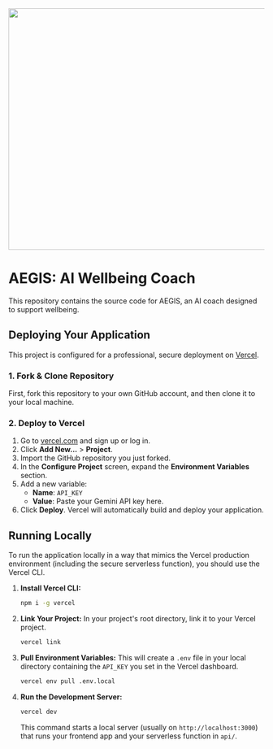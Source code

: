 <div align="center">
<img width="1200" height="475" alt="GHBanner" src="https://github.com/user-attachments/assets/0aa67016-6eaf-458a-adb2-6e31a0763ed6" />
</div>

# AEGIS: AI Wellbeing Coach

This repository contains the source code for AEGIS, an AI coach designed to support wellbeing.

## Deploying Your Application

This project is configured for a professional, secure deployment on [Vercel](https://vercel.com/).

### 1. Fork & Clone Repository
First, fork this repository to your own GitHub account, and then clone it to your local machine.

### 2. Deploy to Vercel
1.  Go to [vercel.com](https://vercel.com/) and sign up or log in.
2.  Click **Add New...** > **Project**.
3.  Import the GitHub repository you just forked.
4.  In the **Configure Project** screen, expand the **Environment Variables** section.
5.  Add a new variable:
    *   **Name**: `API_KEY`
    *   **Value**: Paste your Gemini API key here.
6.  Click **Deploy**. Vercel will automatically build and deploy your application.

## Running Locally

To run the application locally in a way that mimics the Vercel production environment (including the secure serverless function), you should use the Vercel CLI.

1.  **Install Vercel CLI:**
    ```bash
    npm i -g vercel
    ```

2.  **Link Your Project:**
    In your project's root directory, link it to your Vercel project.
    ```bash
    vercel link
    ```

3.  **Pull Environment Variables:**
    This will create a `.env` file in your local directory containing the `API_KEY` you set in the Vercel dashboard.
    ```bash
    vercel env pull .env.local
    ```

4.  **Run the Development Server:**
    ```bash
    vercel dev
    ```
    This command starts a local server (usually on `http://localhost:3000`) that runs your frontend app and your serverless function in `api/`.
